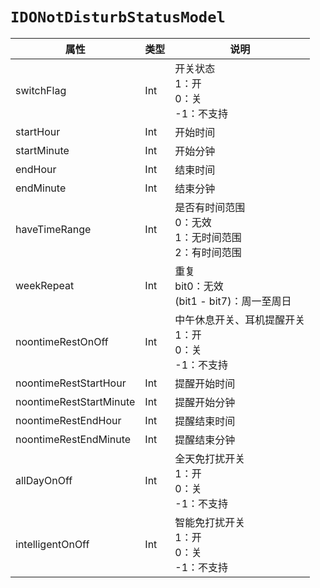 # `IDONotDisturbStatusModel`

| 属性        | 类型    | 说明         |
| ----------- | ------- | ------------ |
| switchFlag | Int | 开关状态<br/>1：开<br/>0：关<br/>-1：不支持 |
| startHour | Int | 开始时间 |
| startMinute | Int | 开始分钟 |
| endHour | Int | 结束时间 |
| endMinute | Int | 结束分钟 |
| haveTimeRange | Int | 是否有时间范围<br/>0：无效<br/>1：无时间范围<br/>2：有时间范围 |
| weekRepeat | Int | 重复<br/>bit0：无效<br/>(bit1 - bit7)：周一至周日 |
| noontimeRestOnOff | Int | 中午休息开关、耳机提醒开关<br/>1：开<br/>0：关<br/>-1：不支持 |
| noontimeRestStartHour | Int | 提醒开始时间 |
| noontimeRestStartMinute | Int | 提醒开始分钟 |
| noontimeRestEndHour | Int | 提醒结束时间 |
| noontimeRestEndMinute | Int | 提醒结束分钟 |
| allDayOnOff | Int | 全天免打扰开关<br/>1：开<br/>0：关<br/>-1：不支持 |
| intelligentOnOff | Int | 智能免打扰开关<br/>1：开<br/>0：关<br/>-1：不支持 |
